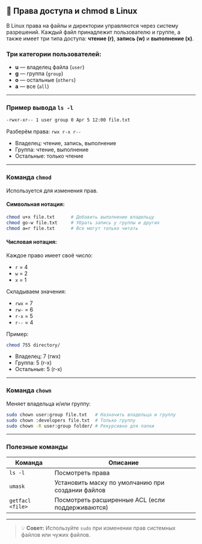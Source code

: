 ## 🔐 Права доступа и chmod в Linux

В Linux права на файлы и директории управляются через систему разрешений. Каждый файл принадлежит пользователю и группе, а также имеет три типа доступа: **чтение (r)**, **запись (w)** и **выполнение (x)**.

### Три категории пользователей:
- **u** — владелец файла (`user`)
- **g** — группа (`group`)
- **o** — остальные (`others`)
- **a** — все (`all`)

---

### Пример вывода `ls -l`

```bash
-rwxr-xr-- 1 user group 0 Apr 5 12:00 file.txt
```

Разберём права: `rwx r-x r--`
- Владелец: чтение, запись, выполнение
- Группа: чтение, выполнение
- Остальные: только чтение

---

### Команда `chmod`

Используется для изменения прав.

#### Символьная нотация:
```bash
chmod u+x file.txt      # Добавить выполнение владельцу
chmod go-w file.txt     # Убрать запись у группы и других
chmod a=r file.txt      # Все могут только читать
```

#### Числовая нотация:
Каждое право имеет своё число:
- `r` = 4
- `w` = 2
- `x` = 1

Складываем значения:
- `rwx` = 7
- `rw-` = 6
- `r-x` = 5
- `r--` = 4

Пример:
```bash
chmod 755 directory/
```
- Владелец: 7 (rwx)
- Группа: 5 (r-x)
- Остальные: 5 (r-x)

---

### Команда `chown`

Меняет владельца и/или группу:

```bash
sudo chown user:group file.txt   # Назначить владельца и группу
sudo chown :developers file.txt  # Только группу
sudo chown -R user:group folder/ # Рекурсивно для папки
```

---

### Полезные команды

| Команда | Описание |
|--------|----------|
| `ls -l` | Посмотреть права |
| `umask` | Установить маску по умолчанию при создании файлов |
| `getfacl <file>` | Посмотреть расширенные ACL (если поддерживаются) |

---

> 💡 **Совет:** Используйте `sudo` при изменении прав системных файлов или чужих файлов.
